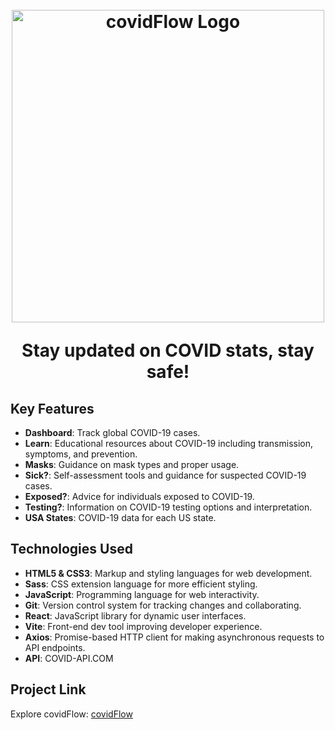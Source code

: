 <h1 align="center">
  <br>
  <img src="https://covidflow.netlify.app/logo.png" width="500" alt="covidFlow Logo">
  <br>
  <p align="center">Stay updated on COVID stats, stay safe!</p>
</h1>

## Key Features
- **Dashboard**: Track global COVID-19 cases.
- **Learn**: Educational resources about COVID-19 including transmission, symptoms, and prevention.
- **Masks**: Guidance on mask types and proper usage.
- **Sick?**: Self-assessment tools and guidance for suspected COVID-19 cases.
- **Exposed?**: Advice for individuals exposed to COVID-19.
- **Testing?**: Information on COVID-19 testing options and interpretation.
- **USA States**: COVID-19 data for each US state.

## Technologies Used
- **HTML5 & CSS3**: Markup and styling languages for web development.
- **Sass**: CSS extension language for more efficient styling.
- **JavaScript**: Programming language for web interactivity.
- **Git**: Version control system for tracking changes and collaborating.
- **React**: JavaScript library for dynamic user interfaces.
- **Vite**: Front-end dev tool improving developer experience.
- **Axios**: Promise-based HTTP client for making asynchronous requests to API endpoints.
- **API**: COVID-API.COM
  
## Project Link

Explore covidFlow: [covidFlow](https://covid-flow.vercel.app/)

